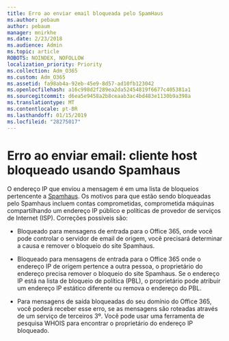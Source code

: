 ```yaml
---
title: Erro ao enviar email bloqueada pelo SpamHaus
ms.author: pebaum
author: pebaum
manager: mnirkhe
ms.date: 2/23/2018
ms.audience: Admin
ms.topic: article
ROBOTS: NOINDEX, NOFOLLOW
localization_priority: Priority
ms.collection: Adm_O365
ms.custom: Adm_O365
ms.assetid: fa98ab4a-92eb-45e9-8d57-ad10fb123042
ms.openlocfilehash: a16c998d2f289ea2da52454819f6677c405381a1
ms.sourcegitcommit: d6ea5e9458a2b8ceaab3ac4bd483e1130b9a398a
ms.translationtype: MT
ms.contentlocale: pt-BR
ms.lasthandoff: 01/15/2019
ms.locfileid: "28275017"
---
```

# <a name="error-sending-email-client-host-blocked-using-spamhaus"></a>Erro ao enviar email: cliente host bloqueado usando Spamhaus

O endereço IP que enviou a mensagem é em uma lista de bloqueios pertencente a [Spamhaus](https://go.microsoft.com/fwlink/p/?linkid=123245). Os motivos para que estão sendo bloqueadas pelo Spamhaus incluem contas comprometidas, comprometida máquinas compartilhando um endereço IP público e políticas de provedor de serviços de Internet (ISP). Correções possíveis são:
  
- Bloqueado para mensagens de entrada para o Office 365, onde você pode controlar o servidor de email de origem, você precisará determinar a causa e remover o bloqueio do site Spamhaus.
    
- Bloqueado para mensagens de entrada para o Office 365 onde o endereço IP de origem pertence a outra pessoa, o proprietário do endereço precisa remover o bloqueio do site Spamhaus. Se o endereço IP está na lista de bloqueio de política (PBL), o proprietário pode atribuir um endereço IP estático diferente ou remova o endereço do PBL.
    
- Para mensagens de saída bloqueadas do seu domínio do Office 365, você poderá receber esse erro, se as mensagens são roteadas através de um serviço de terceiros 3º. Você pode usar uma ferramenta de pesquisa WHOIS para encontrar o proprietário do endereço IP bloqueado.
    

